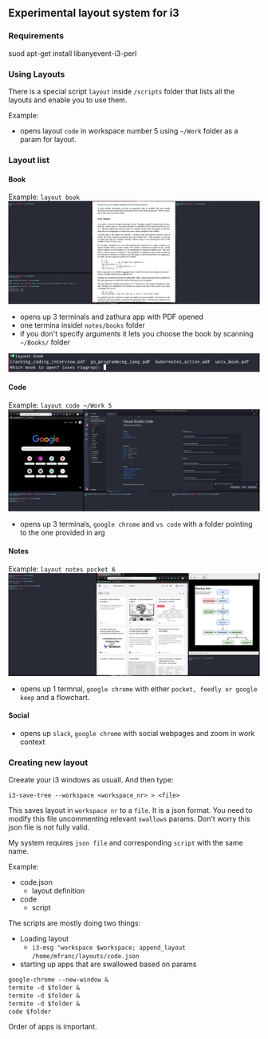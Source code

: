 ## Experimental layout system for i3

### Requirements
suod apt-get install libanyevent-i3-perl

### Using Layouts
There is a special script `layout` inside `/scripts` folder that lists all the layouts and enable you to use them.

Example:  
- opens layout `code` in workspace number 5 using `~/Work` folder as a param for layout.

### Layout list

#### Book
Example: `layout book`
![note-image](.images/note-1552772090.png)

- opens up 3 terminals and zathura app with PDF opened
- one termina insidel `notes/books` folder
- if you don't specify arguments it lets you choose the book by scanning `~/Books/` folder

![note-image](.images/note-1552772194.png)


#### Code
Example: `layout code ~/Work 5`
![note-image](.images/note-1552772301.png)
- opens up 3 terminals, `google chrome` and `vs code` with a folder pointing to the one provided in arg

#### Notes
Example: `layout notes pocket 6`
![note-image](.images/note-1552773009.png)
- opens up 1 termnal, `google chrome` with either `pocket, feedly or google keep` and a flowchart.

#### Social
- opens up `slack`, `google chrome` with social webpages and zoom in work context

### Creating new layout

Creeate your i3 windows as usuall. And then type:

```
i3-save-tree --workspace <workspace_nr> > <file>
```

This saves layout in `workspace nr` to a `file`. It is a json format. You need to modify this file uncommenting relevant `swallows` params. Don't worry this json file is not fully valid.

My system requires `json file` and corresponding `script` with the same name.

Example:
- code.json
    - layout definition
- code
    - script

The scripts are mostly doing two things:
- Loading layout
    - `i3-msg "workspace $workspace; append_layout /home/mfranc/layouts/code.json`
- starting up apps that are swallowed based on params

```
google-chrome --new-window &
termite -d $folder &
termite -d $folder &
termite -d $folder &
code $folder
```

Order of apps is important.
